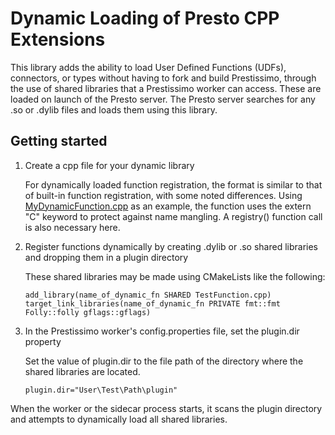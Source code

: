 # Dynamic Loading of Presto CPP Extensions
This library adds the ability to load User Defined Functions (UDFs), connectors, or types without having to fork and build Prestissimo, through the use of shared libraries that a Prestissimo worker can access. These are loaded on launch of the Presto server. The Presto server searches for any .so or .dylib files and loads them using this library.
## Getting started
1. Create a cpp file for your dynamic library

    For dynamically loaded function registration, the format is similar to that of built-in function registration, with some noted differences. Using [MyDynamicFunction.cpp](examples/MyDynamicFunction.cpp) as an example, the function uses the extern "C" keyword to protect against name mangling. A registry() function call is also necessary here.
2. Register functions dynamically by creating .dylib or .so shared libraries and dropping them in a plugin directory

    These shared libraries may be made using CMakeLists like the following:
    ```
    add_library(name_of_dynamic_fn SHARED TestFunction.cpp)
    target_link_libraries(name_of_dynamic_fn PRIVATE fmt::fmt Folly::folly gflags::gflags)
    ```
3. In the Prestissimo worker's config.properties file, set the plugin.dir property

    Set the value of plugin.dir to the file path of the directory where the shared libraries are located.  
    ```
    plugin.dir="User\Test\Path\plugin"
    ```
When the worker or the sidecar process starts, it scans the plugin directory and attempts to dynamically load all shared libraries.